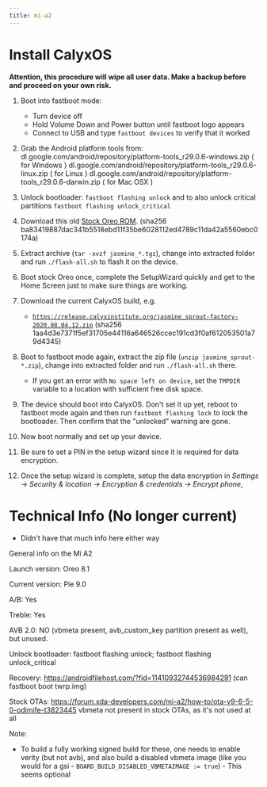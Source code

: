 ```yaml
---
title: mi-a2
---
```

# Install CalyxOS

**Attention, this procedure will wipe all user data. Make a backup before and proceed on your own risk.**

1. Boot into fastboot mode:
    * Turn device off
    * Hold Volume Down and Power button until fastboot logo appears
    * Connect to USB and type `fastboot devices` to verify that it worked
1. Grab the Android platform tools from:
dl.google.com/android/repository/platform-tools_r29.0.6-windows.zip ( for Windows )
dl.google.com/android/repository/platform-tools_r29.0.6-linux.zip ( for Linux )
dl.google.com/android/repository/platform-tools_r29.0.6-darwin.zip ( for Mac OSX )

1. Unlock bootloader: `fastboot flashing unlock` and to also unlock critical partitions `fastboot flashing unlock_critical`
1. Download this old [Stock Oreo ROM](https://bigota.d.miui.com/V9.6.17.0.ODIMIFE/jasmine_global_images_V9.6.17.0.ODIMIFE_20181108.0000.00_8.1_1c60295d1c.tgz). (sha256 ba83419887dac341b5518ebd11f35be6028112ed4789c11da42a5560ebc0174a)
1. Extract archive (`tar -xvzf jasmine_*.tgz`), change into extracted folder and run `./flash-all.sh` to flash it on the device.
1. Boot stock Oreo once, complete the SetupWizard quickly and get to the Home Screen just to make sure things are working.
1. Download the current CalyxOS build, e.g.
    * [`https://release.calyxinstitute.org/jasmine_sprout-factory-2020.08.04.12.zip`](https://release.calyxinstitute.org/jasmine_sprout-factory-2020.08.04.12.zip) (sha256 1aa4d3e7371f5ef31705e44116a646526ccec191cd3f0af612053501a79d4345)
1. Boot to fastboot mode again, extract the zip file (`unzip jasmine_sprout-*.zip`), change into extracted folder and run `./flash-all.sh` there.
    * If you get an error with `No space left on device`, set the `TMPDIR` variable to a location with sufficient free disk space.
1. The device should boot into CalyxOS. Don't set it up yet, reboot to fastboot mode again and then run `fastboot flashing lock` to lock the bootloader. Then confirm that the "unlocked" warning are gone.
1. Now boot normally and set up your device.
1. Be sure to set a PIN in the setup wizard since it is required for data encryption.
1. Once the setup wizard is complete, setup the data encryption in _Settings -> Security & location -> Encryption & credentials -> Encrypt phone_, 

# Technical Info (No longer current)

* Didn't have that much info here either way

General info on the Mi A2

Launch version: Oreo 8.1

Current version: Pie 9.0

A/B: Yes

Treble: Yes

AVB 2.0: NO (vbmeta present, avb_custom_key partition present as well), but unused.

Unlock bootloader: fastboot flashing unlock; fastboot flashing unlock_critical

Recovery: https://androidfilehost.com/?fid=11410932744536984291 (can fastboot boot twrp.img)

Stock OTAs: https://forum.xda-developers.com/mi-a2/how-to/ota-v9-6-5-0-odimife-t3823445
vbmeta not present in stock OTAs, as it's not used at all

Note:
* To build a fully working signed build for these, one needs to enable verity (but not avb), and also build a disabled vbmeta image (like you would for a gsi - `BOARD_BUILD_DISABLED_VBMETAIMAGE := true`) - This seems optional
